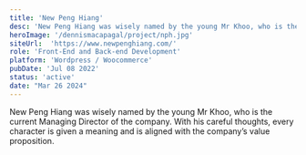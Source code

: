 ```yaml
---
title: 'New Peng Hiang'
desc: 'New Peng Hiang was wisely named by the young Mr Khoo, who is the current Managing Director of the company'
heroImage: '/dennismacapagal/project/nph.jpg'
siteUrl:  'https://www.newpenghiang.com/'
role: 'Front-End and Back-end Development'
platform: 'Wordpress / Woocommerce'
pubDate: 'Jul 08 2022'
status: 'active'
date: "Mar 26 2024"
---
```



New Peng Hiang was wisely named by the young Mr Khoo, who is the current Managing Director of the company. With his careful thoughts, every character is given a meaning and is aligned with the company’s value proposition.